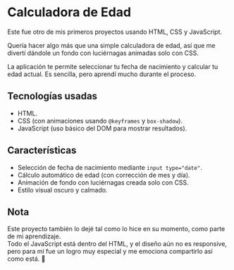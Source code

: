 # Calculadora de Edad

Este fue otro de mis primeros proyectos usando HTML, CSS y JavaScript.

Quería hacer algo más que una simple calculadora de edad, así que me divertí dándole un fondo con luciérnagas animadas solo con CSS.

La aplicación te permite seleccionar tu fecha de nacimiento y calcular tu edad actual. Es sencilla, pero aprendí mucho durante el proceso.

## Tecnologías usadas

- HTML.
- CSS (con animaciones usando `@keyframes` y `box-shadow`).
- JavaScript (uso básico del DOM para mostrar resultados).

## Características

- Selección de fecha de nacimiento mediante `input type="date"`.
- Cálculo automático de edad (con corrección de mes y día).
- Animación de fondo con luciérnagas creada solo con CSS.
- Estilo visual oscuro y calmado.

## Nota

Este proyecto también lo dejé tal como lo hice en su momento, como parte de mi aprendizaje.  
Todo el JavaScript está dentro del HTML, y el diseño aún no es responsive, pero para mí fue un logro muy especial y me emociona compartirlo así como está. 💛